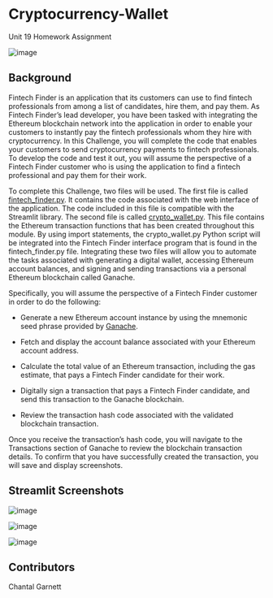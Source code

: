 # Cryptocurrency-Wallet
Unit 19 Homework Assignment 

![image](https://user-images.githubusercontent.com/99493522/178126225-7b628cab-2fe4-4b83-9ce0-2fc4e1a21680.png)


## Background
Fintech Finder is an application that its customers can use to find fintech professionals from among a list of candidates, hire them, and pay them. As Fintech Finder’s lead developer, you have been tasked with integrating the Ethereum blockchain network into the application in order to enable your customers to instantly pay the fintech professionals whom they hire with cryptocurrency.
In this Challenge, you will complete the code that enables your customers to send cryptocurrency payments to fintech professionals. To develop the code and test it out, you will assume the perspective of a Fintech Finder customer who is using the application to find a fintech professional and pay them for their work.

To complete this Challenge, two files will be used. 
The first file is called [fintech_finder.py](https://github.com/ChantalAG/Cryptocurrency-Wallet/blob/main/fintech_finder.py). It contains the code associated with the web interface of the application. The code included in this file is compatible with the Streamlit library. 
The second file is called [crypto_wallet.py](https://github.com/ChantalAG/Cryptocurrency-Wallet/blob/main/crypto_wallet.py). This file contains the Ethereum transaction functions that has been created throughout this module. By using import statements, the crypto_wallet.py Python script will be integrated into the Fintech Finder interface program that is found in the fintech_finder.py file.
Integrating these two files will allow you to automate the tasks associated with generating a digital wallet, accessing Ethereum account balances, and signing and sending transactions via a personal Ethereum blockchain called Ganache.

Specifically, you will assume the perspective of a Fintech Finder customer in order to do the following:


* Generate a new Ethereum account instance by using the mnemonic seed phrase provided by [Ganache](https://trufflesuite.com/ganache/).


* Fetch and display the account balance associated with your Ethereum account address.


* Calculate the total value of an Ethereum transaction, including the gas estimate, that pays a Fintech Finder candidate for their work.


* Digitally sign a transaction that pays a Fintech Finder candidate, and send this transaction to the Ganache blockchain.


* Review the transaction hash code associated with the validated blockchain transaction.


Once you receive the transaction’s hash code, you will navigate to the Transactions section of Ganache to review the blockchain transaction details. To confirm that you have successfully created the transaction, you will save and display screenshots.

## Streamlit Screenshots 
![image](https://user-images.githubusercontent.com/99493522/178126198-a3898ac8-d3fb-49ca-983c-48425a26afc7.png)

![image](https://user-images.githubusercontent.com/99493522/178126203-9cf0cf31-0a2d-4bff-9b91-6a7cb6f30f87.png)

![image](https://user-images.githubusercontent.com/99493522/178126206-d06eccc5-57a5-4a3c-9bb1-d5f82c813997.png)

## Contributors
Chantal Garnett

